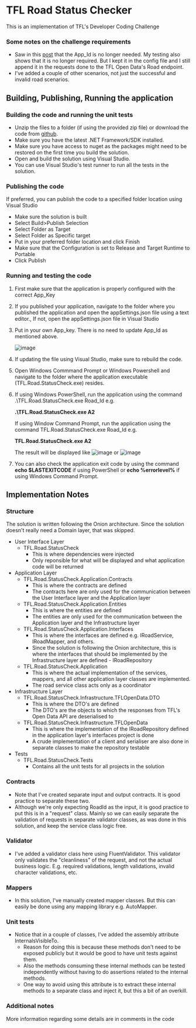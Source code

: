# TFL Road Status Checker
This is an implementation of TFL's Developer Coding Challenge

### Some notes on the challenge requirements
* Saw in this [post](https://techforum.tfl.gov.uk/t/not-able-to-find-app-id-and-key/1883/2) that the App_Id is no longer needed. My testing also shows that it is no longer required. But I kept it in the config file and I still append it in the requests done to the TFL Open Data's Road endpoint.
* I've added a couple of other scenarios, not just the successful and invalid road scenarios.

## Building, Publishing, Running the application

### Building the code and running the unit tests
* Unzip the files to a folder (if using the provided zip file) or download the code from [github](https://github.com/rbbarranco/tfl-road-statuscheck). 
* Make sure you have the latest .NET Framework/SDK installed.
* Make sure you have access to nuget as the packages might need to be restored on the first time you build the solution.
* Open and build the solution using Visual Studio. 
* You can use Visual Studio's test runner to run all the tests in the solution.

### Publishing the code
If preferred, you can publish the code to a specified folder location using Visual Studio
* Make sure the solution is built
* Select Build>Publish Selection
* Select Folder as Target
* Select Folder as Specific target
* Put in your preferred folder location and click Finish
* Make sure that the Configuration is set to Release and Target Runtime to Portable
* Click Publish

### Running and testing the code
1. First make sure that the application is properly configured with the correct App_Key
2. If you published your application, navigate to the folder where you published the application and open the appSettings.json file using a text editor., If not, open the appSettings.json file in Visual Studio
3. Put in your own App_key. There is no need to update App_Id as mentioned above.

   ![image](https://user-images.githubusercontent.com/21362502/222507673-6ad7da13-aa23-459d-a18d-29cf3fb3b5b3.png)

4. If updating the file using Visual Studio, make sure to rebuild the code.
5. Open Windows Commmand Prompt or Windows Powershell and navigate to the folder where the application executable (TFL.Road.StatusCheck.exe) resides.
6. If using Windows PowerShell, run the application using the command .\TFL.Road.StatusCheck.exe Road_Id e.g. 
   
   **.\TFL.Road.StatusCheck.exe A2**

   If using Window Command Prompt, run the application using the command TFL.Road.StatusCheck.exe Road_Id e.g. 
   
   **TFL.Road.StatusCheck.exe A2**

    The result will be displayed like
![image](https://user-images.githubusercontent.com/21362502/222509872-305708b7-f7f8-4c29-b34e-3586b040dd23.png) or
![image](https://user-images.githubusercontent.com/21362502/222510027-7c368c77-7b01-4fab-a841-ebce0b2abc5e.png)
 
7. You can also check the application exit code by using the command **echo $LASTEXITCODE** if using PowerShell or **echo %errorlevel%** if using Windows Command Prompt.

## Implementation Notes

### Structure
The solution is written following the Onion architecture. Since the solution doesn't really need a Domain layer, that was skipped.
* User Interface Layer
   * TFL.Road.StatusCheck
      * This is where dependencies were injected
      * Only reponsible for what will be displayed and what application code will be returned
* Application Layer
   * TFL.Road.StatusCheck.Application.Contracts
      * This is where the contracts are defined
      * The contracts here are only used for the communication between the User Interface layer and the Application layer
   * TFL.Road.StatusCheck.Application.Entities
      * This is where the entities are defined
      * The entities are only used for the communication between the Application layer and the Infrastructure layer
   * TFL.Road.StatusCheck.Application.Interfaces
      * This is where the interfaces are defined e.g. IRoadService, IRoadMapper, and others.
      * Since the solution is following the Onion architecture, this is where the interfaces that should be implemented by the Infrastructure layer are defined - IRoadRepository
   * TFL.Road.StatusCheck.Application
      * This is where the actual implementation of the services, mappers, and all other application layer classes are implemented.
      * The road service class acts only as a coordinator
* Infrastructure Layer
   * TFL.Road.StatusCheck.Infrastructure.TFLOpenData.DTO
      * This is where the DTO's are defined
      * The DTO's are the objects to which the responses from TFL's Open Data API are deserialised to
   * TFL.Road.StatusCheck.Infrastructure.TFLOpenData
      * This is where the implementation of the IRoadRepository defined in the application layer's interfaces project is done
      * A crude implementation of a client and serialiser are also done in separate classes to make the repository testable
* Tests
   * TFL.Road.StatusCheck.Tests
      * Contains all the unit tests for all projects in the solution
  
### Contracts
* Note that I've created separate input and output contracts. It is good practice to separate these two. 
* Although we're only expecting RoadId as the input, it is good practice to put this is in a "request" class. Mainly so we can easily separate the validation of requests in separate validator classes, as was done in this solution, and keep the service class logic free.

### Validator
* I've added a validator class here using FluentValidator. This validator only validates the "cleanliness" of the request, and not the actual business logic. E.g. required validations, length validations, invalid character validations, etc.

### Mappers
* In this solution, I've manually created mapper classes. But this can easily be done using any mapping library e.g. AutoMapper.

### Unit tests
* Notice that in a couple of classes, I've added the assembly attribute InternalsVisibleTo. 
   * Reason for doing this is because these methods don't need to be exposed publicly but it would be good to have unit tests against them.
   * Also the methods consuming these internal methods can be tested independently without having to do assertions related to the internal methods.
   * One way to avoid using this attribute is to extract these internal methods to a separate class and inject it, but this a bit of an overkill.

### Additional notes
More information regarding some details are in comments in the code
